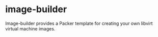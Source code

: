 # image-builder
Image-builder provides a Packer template for creating your own libvirt virtual machine images.
